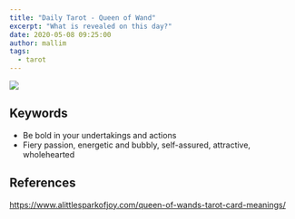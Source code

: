 ```yaml
---
title: "Daily Tarot - Queen of Wand"
excerpt: "What is revealed on this day?"
date: 2020-05-08 09:25:00
author: mallim
tags:
  - tarot
---
```


![](/images/tarot/baidu_queen_of_wands.png)

## Keywords

- Be bold in your undertakings and actions
- Fiery passion, energetic and bubbly, self-assured, attractive, wholehearted

## References

https://www.alittlesparkofjoy.com/queen-of-wands-tarot-card-meanings/
